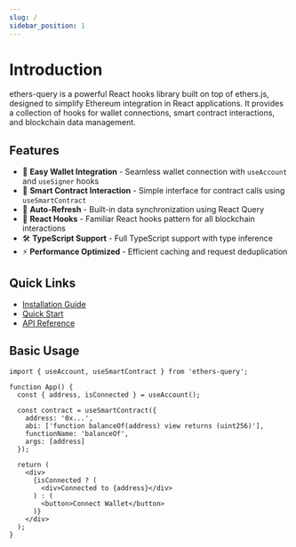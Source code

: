 ```yaml
---
slug: /
sidebar_position: 1
---
```


# Introduction

ethers-query is a powerful React hooks library built on top of ethers.js, designed to simplify Ethereum integration in React applications. It provides a collection of hooks for wallet connections, smart contract interactions, and blockchain data management.

## Features

- 🔌 **Easy Wallet Integration** - Seamless wallet connection with `useAccount` and `useSigner` hooks
- 📝 **Smart Contract Interaction** - Simple interface for contract calls using `useSmartContract`
- 🔄 **Auto-Refresh** - Built-in data synchronization using React Query
- 🎣 **React Hooks** - Familiar React hooks pattern for all blockchain interactions
- 🛠 **TypeScript Support** - Full TypeScript support with type inference
- ⚡️ **Performance Optimized** - Efficient caching and request deduplication

## Quick Links

- [Installation Guide](getting-started/installation.md)
- [Quick Start](getting-started/quick-start.md)
- [API Reference](api)

## Basic Usage

```tsx
import { useAccount, useSmartContract } from 'ethers-query';

function App() {
  const { address, isConnected } = useAccount();
  
  const contract = useSmartContract({
    address: '0x...',
    abi: ['function balanceOf(address) view returns (uint256)'],
    functionName: 'balanceOf',
    args: [address]
  });

  return (
    <div>
      {isConnected ? (
        <div>Connected to {address}</div>
      ) : (
        <button>Connect Wallet</button>
      )}
    </div>
  );
}
```
